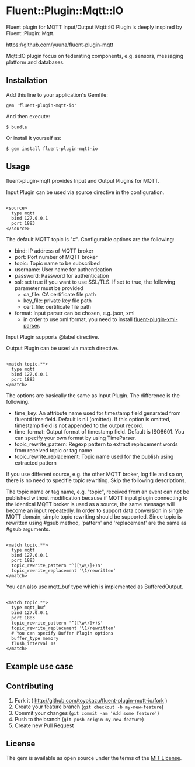 # Fluent::Plugin::Mqtt::IO

Fluent plugin for MQTT Input/Output
Mqtt::IO Plugin is deeply inspired by Fluent::Plugin::Mqtt.

https://github.com/yuuna/fluent-plugin-mqtt

Mqtt::IO plugin focus on federating components, e.g. sensors, messaging platform and databases.

## Installation

Add this line to your application's Gemfile:

    gem 'fluent-plugin-mqtt-io'

And then execute:

    $ bundle

Or install it yourself as:

    $ gem install fluent-plugin-mqtt-io


## Usage

fluent-plugin-mqtt provides Input and Output Plugins for MQTT.

Input Plugin can be used via source directive in the configuration.

```

<source>
  type mqtt
  bind 127.0.0.1
  port 1883
</source>

```

The default MQTT topic is "#". Configurable options are the following:

- bind: IP address of MQTT broker
- port: Port number of MQTT broker
- topic: Topic name to be subscribed
- username: User name for authentication
- password: Password for authentication
- ssl: set true if you want to use SSL/TLS. If set to true, the following parameter must be provided
  - ca_file: CA certificate file path
  - key_file: private key file path
  - cert_file: certificate file path
- format: Input parser can be chosen, e.g. json, xml
  - in order to use xml format, you need to install [fluent-plugin-xml-parser](https://github.com/toyokazu/fluent-plugin-xml-parser).

Input Plugin supports @label directive.

Output Plugin can be used via match directive.

```

<match topic.**>
  type mqtt
  bind 127.0.0.1
  port 1883
</match>

```

The options are basically the same as Input Plugin. The difference is the following.

- time_key: An attribute name used for timestamp field genarated from fluentd time field. Default is nil (omitted).
  If this option is omitted, timestamp field is not appended to the output record.
- time_format: Output format of timestamp field. Default is ISO8601. You can specify your own format by using TimeParser.
- topic_rewrite_pattern: Regexp pattern to extract replacement words from received topic or tag name
- topic_rewrite_replacement: Topic name used for the publish using extracted pattern

If you use different source, e.g. the other MQTT broker, log file and so on, there is no need to specifie topic rewriting. Skip the following descriptions.

The topic name or tag name, e.g. "topic", received from an event can not be published without modification because if MQTT input plugin connecting to the identical MQTT broker is used as a source, the same message will become an input repeatedly. In order to support data conversion in single MQTT domain, simple topic rewriting should be supported. Since topic is rewritten using #gsub method, 'pattern' and 'replacement' are the same as #gsub arguments.


```

<match topic.**>
  type mqtt
  bind 127.0.0.1
  port 1883
  topic_rewrite_pattern '^([\w\/]+)$'
  topic_rewrite_replacement '\1/rewritten'
</match>

```

You can also use mqtt_buf type which is implemented as BufferedOutput.

```

<match topic.**>
  type mqtt_buf
  bind 127.0.0.1
  port 1883
  topic_rewrite_pattern '^([\w\/]+)$'
  topic_rewrite_replacement '\1/rewritten'
  # You can specify Buffer Plugin options
  buffer_type memory
  flush_interval 1s
</match>

```


## Example use case



## Contributing

1. Fork it ( http://github.com/toyokazu/fluent-plugin-mqtt-io/fork )
2. Create your feature branch (`git checkout -b my-new-feature`)
3. Commit your changes (`git commit -am 'Add some feature'`)
4. Push to the branch (`git push origin my-new-feature`)
5. Create new Pull Request


## License

The gem is available as open source under the terms of the [MIT License](http://opensource.org/licenses/MIT).


